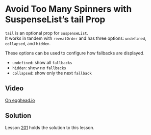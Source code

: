 # Avoid Too Many Spinners with SuspenseList’s tail Prop

`tail` is an optional prop for `SuspenseList`.  
It works in tandem with `revealOrder` and has three options: `undefined`, `collapsed`, and `hidden`.

These options can be used to configure how fallbacks are displayed.

- `undefined`: show all `fallbacks`
- `hidden`: show no `fallbacks`
- `collapsed`: show only the next `fallback`

## Video

[On egghead.io](https://egghead.io/lessons/react-avoid-too-many-spinners-with-suspenselist-s-tail-prop?af=1x80ad)

## Solution

Lesson [201](../201) holds the solution to this lesson.

